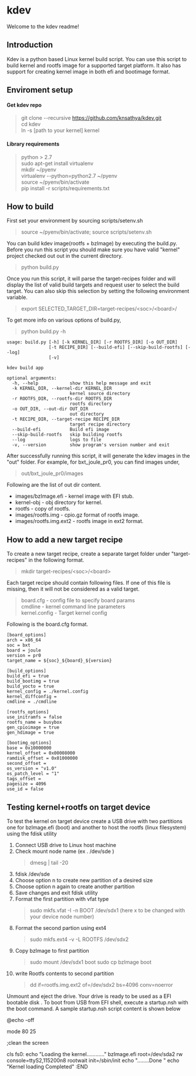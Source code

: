 # kdev

Welcome to the kdev readme!

## Introduction

Kdev is a python based Linux kernel build script. You can use this script to build kernel and rootfs image for a supported target platform. It also has support for creating kernel image in both efi and bootimage format.

## Enviroment setup

#### Get kdev repo
> git clone --recursive https://github.com/knsathya/kdev.git  
> cd kdev   
> ln -s [path to your kernel] kernel  

#### Library requirements
> python > 2.7    
> sudo apt-get install virtualenv    
> mkdir ~/pyenv    
> virtualenv --python=python2.7 ~/pyenv    
> source ~/pyenv/bin/activate    
> pip install -r scripts/requirements.txt  

## How to build

First set your environment by sourcing scripts/setenv.sh  
> source ~/pyenv/bin/activate; source scripts/setenv.sh

You can build kdev image(rootfs + bzImage) by executing the build.py. Before you run this script you should make sure you have valid "kernel" project checked out out in the current directory.
> python build.py

Once you run this script, it will parse the target-recipes folder and will display the list of valid build targets and request user to select the build target. You can also skip this selection by setting the following environment variable.
> export SELECTED_TARGET_DIR=target-recipes/\<soc\>/\<board\>/

To get more info on various options of build.py,
> python build.py -h

    usage: build.py [-h] [-k KERNEL_DIR] [-r ROOTFS_DIR] [-o OUT_DIR]
                    [-t RECIPE_DIR] [--build-efi] [--skip-build-rootfs] [--log]
                    [-v]

    kdev build app

    optional arguments:
      -h, --help            show this help message and exit
      -k KERNEL_DIR, --kernel-dir KERNEL_DIR
                            kernel source directory
      -r ROOTFS_DIR, --rootfs-dir ROOTFS_DIR
                            rootfs directory
      -o OUT_DIR, --out-dir OUT_DIR
                            out directory
      -t RECIPE_DIR, --target-recipe RECIPE_DIR
                            target recipe directory
      --build-efi           Build efi image
      --skip-build-rootfs   skip building rootfs
      --log                 logs to file
      -v, --version         show program's version number and exit

After successfully running this script, it will generate the kdev images in the "out" folder. For example, for bxt_joule_pr0, you can find images under,    
> out/bxt_joule_pr0/images  

Following are the list of out dir content.  
* images/bzImage.efi     - kernel image with EFI stub.    
* kernel-obj      - obj directory for kernel.  
* rootfs          - copy of rootfs.  
* images/rootfs.img      - cpio.gz format of rootfs image.  
* images/rootfs.img.ext2 - rootfs image in ext2 format.   

## How to add a new target recipe

To create a new target recipe, create a separate target folder under "target-recipes" in the following format.

> mkdir target-recipes/\<soc\>/\<board\>

Each target recipe should contain following files. If one of this file is missing, then it will not be considered as a valid target.
  
> board.cfg - config file to specify board params  
> cmdline - kernel command line parameters  
> kernel.config - Target kernel config

Following is the board.cfg format.  

    [board_options]
    arch = x86_64
    soc = bxt 
    board = joule
    version = pr0 
    target_name = ${soc}_${board}_${version}

    [build_options]
    build_efi = true
    build_bootimg = true
    build_yocto = true
    kernel_config = ./kernel.config
    kernel_diffconfig =
    cmdline = ./cmdline

    [rootfs_options]
    use_initramfs = false
    rootfs_name = busybox
    gen_cpioimage = true
    gen_hdimage = true

    [bootimg_options]
    base = 0x10000000
    kernel_offset = 0x00008000
    ramdisk_offset = 0x01000000
    second_offset =
    os_version = "v1.0"
    os_patch_level = "1" 
    tags_offset =
    pagesize = 4096
    use_id = false

## Testing kernel+rootfs on target device

To test the kernel on target device create a USB drive with two partitions one for bzImage.efi (boot) and another to host the rootfs (linux filesystem) using the fdisk utility

1) Connect USB drive to Linux host machine
2) Check mount node name (ex . /dev/sde )
    > dmesg | tail -20
3) fdisk /dev/sde
4) Choose option n to create new partition of a desired size
5) Choose option n again to create another partition
6) Save changes and exit fdisk utility
7) Format the first partition with vfat type
    > sudo mkfs.vfat -I -n BOOT /dev/sdx1 (here x to be changed with your device node number)
8) Format the second partion using ext4
    > sudo mkfs.ext4 -v -L ROOTFS /dev/sdx2
9) Copy bzImage to first partition
    > sudo mount /dev/sdx1 boot
    > sudo cp bzImage boot
10) write Rootfs contents to second partition
    > dd if=rootfs.img.ext2 of=/dev/sdx2 bs=4096 conv=noerror

Unmount and eject the drive. Your drive is ready to be used as a EFI bootable disk . To boot from USB from EFI shell, execute a startup.nsh with the boot command. A sample startup.nsh script content is shown below

@echo -off

mode 80 25

;clean the screen

cls
fs0:
echo "Loading the kernel............"
bzImage.efi root=/dev/sda2 rw console=ttyS2,115200n8 rootwait init=/sbin/init
echo "........Done "
echo "Kernel loading Completed"
:END




